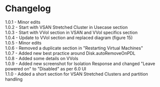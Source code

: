 # Changelog

1.0.1   -   Minor edits<br>
1.0.2   -   Start with VSAN Stretched Cluster in Usecase section<br>
1.0.3   -   Start with VVol section in VSAN and VVol specifics section<br>
1.0.4   -   Update to VVol section and replaced diagram (figure 15)<br>
1.0.5   -   Minor edits<br>
1.0.6   -   Removed a duplicate section in "Restarting Virtual Machines"<br>
1.0.7   -   Added new best practice around Disk.autoRemoveOnPDL<br>
1.0.8   -   Added some details on VVols<br>
1.0.9   -   Added new screenshot for Isolation Response and changed "Leave powered on" to "Disabled" as per 6.0 UI<br>
1.1.0   -   Added a short section for VSAN Stretched Clusters and partition handling

